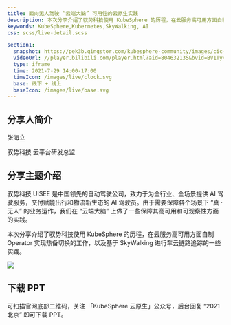 ```yaml
---
title: 面向无人驾驶 “云端大脑” 可用性的云原生实践
description: 本次分享介绍了驭势科技使用 KubeSphere 的历程，在云服务高可用方面自制 Operator 实现热备切换的工作，以及基于 SkyWalking 进行车云链路追踪的一些实践。
keywords: KubeSphere,Kubernetes,SkyWalking, AI
css: scss/live-detail.scss

section1:
  snapshot: https://pek3b.qingstor.com/kubesphere-community/images/cic-zhanghaili.jpeg
  videoUrl: //player.bilibili.com/player.html?aid=804632135&bvid=BV1Ty4y1L7Np&cid=383744661&page=1&high_quality=1
  type: iframe
  time: 2021-7-29 14:00-17:00
  timeIcon: /images/live/clock.svg
  base: 线下 + 线上
  baseIcon: /images/live/base.svg
---
```


## 分享人简介

张海立

驭势科技 云平台研发总监


## 分享主题介绍

驭势科技 UISEE 是中国领先的自动驾驶公司，致力于为全行业、全场景提供 AI 驾驶服务，交付赋能出行和物流新生态的 AI 驾驶员。由于需要保障各个场景下 “真 · 无人” 的业务运作，我们在 “云端大脑” 上做了一些保障其高可用和可观察性方面的实践。

本次分享介绍了驭势科技使用 KubeSphere 的历程，在云服务高可用方面自制 Operator 实现热备切换的工作，以及基于 SkyWalking 进行车云链路追踪的一些实践。

![](https://pek3b.qingstor.com/kubesphere-community/images/zhanghaili-cic.jpg)

## 下载 PPT

可扫描官网底部二维码，关注 「KubeSphere 云原生」公众号，后台回复 “2021 北京” 即可下载 PPT。

